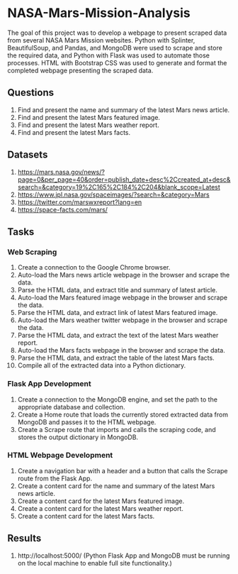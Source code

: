 # NASA-Mars-Mission-Analysis

The goal of this project was to develop a webpage to present scraped data from several NASA Mars Mission websites. Python with Splinter, BeautifulSoup, and Pandas, and MongoDB were used to scrape and store the required data, and Python with Flask was used to automate those processes. HTML with Bootstrap CSS was used to generate and format the completed webpage presenting the scraped data.

## Questions

1. Find and present the name and summary of the latest Mars news article.
2. Find and present the latest Mars featured image.
3. Find and present the latest Mars weather report.
4. Find and present the latest Mars facts.

## Datasets

1. https://mars.nasa.gov/news/?page=0&per_page=40&order=publish_date+desc%2Ccreated_at+desc&search=&category=19%2C165%2C184%2C204&blank_scope=Latest
2. https://www.jpl.nasa.gov/spaceimages/?search=&category=Mars
3. https://twitter.com/marswxreport?lang=en
4. https://space-facts.com/mars/

## Tasks

### Web Scraping

1. Create a connection to the Google Chrome browser.
2. Auto-load the Mars news article webpage in the browser and scrape the data.
3. Parse the HTML data, and extract title and summary of latest article.
4. Auto-load the Mars featured image webpage in the browser and scrape the data.
5. Parse the HTML data, and extract link of latest Mars featured image.
6. Auto-load the Mars weather twitter webpage in the browser and scrape the data.
7. Parse the HTML data, and extract the text of the latest Mars weather report.
8. Auto-load the Mars facts webpage in the browser and scrape the data.
9. Parse the HTML data, and extract the table of the latest Mars facts.
10. Compile all of the extracted data into a Python dictionary.

### Flask App Development

1. Create a connection to the MongoDB engine, and set the path to the appropriate database and collection.
2. Create a Home route that loads the currently stored extracted data from MongoDB and passes it to the HTML webpage.
3. Create a Scrape route that imports and calls the scraping code, and stores the output dictionary in MongoDB.

### HTML Webpage Development

1. Create a navigation bar with a header and a button that calls the Scrape route from the Flask App.
2. Create a content card for the name and summary of the latest Mars news article.
3. Create a content card for the latest Mars featured image.
4. Create a content card for the latest Mars weather report.
5. Create a content card for the latest Mars facts.

## Results

1. http://localhost:5000/ (Python Flask App and MongoDB must be running on the local machine to enable full site functionality.)